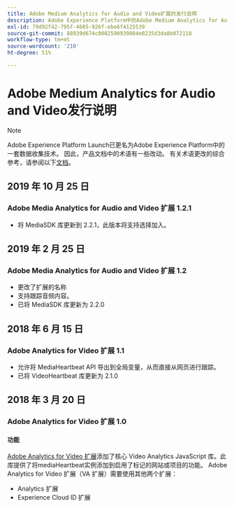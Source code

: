 ```yaml
---
title: Adobe Medium Analytics for Audio and Video扩展的发行说明
description: Adobe Experience Platform中的Adobe Medium Analytics for Audio and Video标记扩展的最新发行说明。
exl-id: 79d92f42-795f-4685-926f-ebe6f4125539
source-git-commit: 88939d674c0002590939004e0235d3da8b072118
workflow-type: tm+mt
source-wordcount: '210'
ht-degree: 51%

---
```


# Adobe Medium Analytics for Audio and Video发行说明

>[!NOTE]
>
>Adobe Experience Platform Launch已更名为Adobe Experience Platform中的一套数据收集技术。 因此，产品文档中的术语有一些改动。 有关术语更改的综合参考，请参阅以下[文档](../../../term-updates.md)。

## 2019 年 10 月 25 日

### Adobe Media Analytics for Audio and Video 扩展 1.2.1

* 将 MediaSDK 库更新到 2.2.1，此版本将支持选择加入。

## 2019 年 2 月 25 日

### Adobe Media Analytics for Audio and Video 扩展 1.2

* 更改了扩展的名称
* 支持跟踪音频内容。
* 已将 MediaSDK 库更新为 2.2.0

## 2018 年 6 月 15 日

### Adobe Analytics for Video 扩展 1.1

* 允许将 MediaHeartbeat API 导出到全局变量，从而直接从网页进行跟踪。
* 已将 VideoHeartbeat 库更新为 2.1.0

## 2018 年 3 月 20 日

### Adobe Analytics for Video 扩展 1.0

#### **功能**

[Adobe Analytics for Video 扩展](../media-analytics/overview.md)添加了核心 Video Analytics JavaScript 库。此库提供了将mediaHeartbeat实例添加到启用了标记的网站或项目的功能。 Adobe Analytics for Video 扩展（VA 扩展）需要使用其他两个扩展：

* Analytics 扩展
* Experience Cloud ID 扩展
